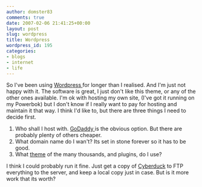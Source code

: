 ```yaml
---
author: domster83
comments: true
date: 2007-02-06 21:41:25+00:00
layout: post
slug: wordpress
title: Wordpress
wordpress_id: 195
categories:
- blogs
- internet
- life
---
```


So I've been using [Wordpress ](http://www.wordpress.com)for longer than I realised. And I'm just not happy with it. The software is great, I just don't like this theme, or any of the other ones available. I'm ok with hosting my own site, (I've got it running on my Powerbok) but I don't know if I really want to pay for hosting and maintain it that way.
I think I'd like to, but there are three things I need to decide first.




1. Who shall I host with. [GoDaddy ](http://www.godaddy.com)is the obvious option. But there are probably plenty of others cheaper.
2. What domain name do I wan't? Its set in stone forever so it has to be good.
3. What [theme](http://themes.wordpress.org) of the many thousands, and plugins, do I use?




I think I could probably run it fine. Just get a copy of [Cyberduck](http://cyberduck.ch) to FTP everything to the server, and keep a local copy just in case. But is it more work that its worth?
